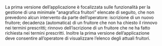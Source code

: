 La prima versione dell’applicazione è focalizzata sulle funzionalità per la gestione di una minimale “anagrafica  fruitori” elencate  di seguito, che  non  prevedono  alcun  intervento da parte dell’operatore:
iscrizione di un nuovo fruitore;
decadenza (automatica)  di  un  fruitore  che  non  ha  chiesto  il  rinnovo  nei  termini prescritti;
rinnovo dell’iscrizione di un fruitore che ne ha fatto richiesta nei termini prescritti.
Inoltre  la  prima  versione dell’applicazione deve consentire all’operatore di visualizzare l’elenco degli attuali fruitori.
